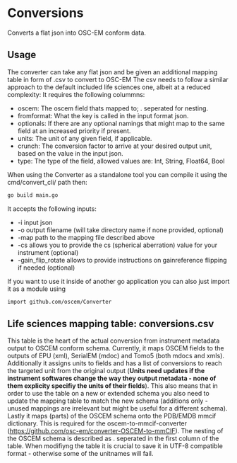 # Conversions
Converts a flat json into OSC-EM conform data. 

## Usage
The converter can take any flat json and be given an additional mapping table in form of .csv to convert to OSC-EM
The csv needs to follow a similar approach to the default included life sciences one, albeit at a reduced complexity:
It requires the following colummns:
- oscem: The oscem field thats mapped to; . seperated for nesting.
- fromformat: What the key is called in the input format json.
- optionals: If there are any optional namings that might map to the same field at an increased priority if present.
- units: The unit of any given field, if applicable.
- crunch: The conversion factor to arrive at your desired output unit, based on the value in the input json. 
- type: The type of the field, allowed values are: Int, String, Float64, Bool

When using the Converter as a standalone tool you can compile it using the cmd/convert_cli/ path then:

```sh
go build main.go
```

It accepts the following inputs:
- -i input json
- -o output filename (will take directory name if none provided, optional)
- -map path to the mapping file described above 
- -cs allows you to provide the cs (spherical aberration) value for your instrument (optional)
- -gain_flip_rotate allows to provide instructions on gainreference flipping if needed (optional)


If you want to use it inside of another go application you can also just import it as a module using 
```sh
import github.com/oscem/Converter
```

## Life sciences mapping table: conversions.csv
This table is the heart of the actual conversion from instrument metadata output to OSCEM conform schema. Currently, it maps OSCEM fields to the outputs of EPU (xml), SerialEM (mdoc) and Tomo5 (both mdocs and xmls). Additionally it assigns units to fields and has a list of conversions to reach the targeted unit from the original output (**Units need updates if the instrument softwares change the way they output metadata - none of them explicity specifiy the units of their fields**). This also means that in order to use the table on a new or extended schema you also need to update the mapping table to match the new schema (additions only - unused mappings are irrelevant but might be useful for a different schema). Lastly it maps (parts) of the OSCEM schema onto the PDB/EMDB mmcif dictionary. This is required for the oscem-to-mmcif-converter (https://github.com/osc-em/converter-OSCEM-to-mmCIF). The nesting of the OSCEM schema is described as . seperated in the first column of the table. When modifiyng the table it is crucial to save it in UTF-8 compatible format - otherwise some of the unitnames will fail.